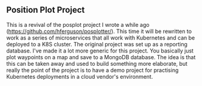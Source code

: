 ## Position Plot Project
This is a revival of the posplot project I wrote a while ago (https://github.com/hferguson/posplotter/). This time it will be rewritten to work as a series of microservices that 
all work with Kubernetes and can be deployed to a K8S cluster.
The original project was set up as a reporting database.  I've made it a lot more generic for this project.
You basically just plot waypoints on a map and save to a MongoDB database.  The idea is that this 
can be taken away and used to build something more elaborate, but really the point of the project is to 
have a demo project for practising Kubernetes deployments in a cloud vendor's environment.
